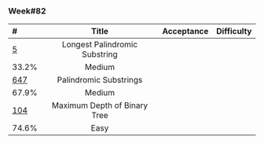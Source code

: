 ### Week#82

| # | Title | Acceptance | Difficulty
| :------------ |:---------------:| :-----:| -----:|
| [5](https://leetcode.com/problems/longest-palindromic-substring/) | Longest Palindromic Substring
 | 33.2% | Medium |
| [647](https://leetcode.com/problems/palindromic-substrings/) | Palindromic Substrings
 | 67.9% | Medium |
| [104](https://leetcode.com/problems/maximum-depth-of-binary-tree/) | Maximum Depth of Binary Tree
 | 74.6% | Easy |
